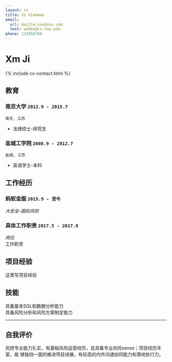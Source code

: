 ```yaml
---
layout: cv
title: Ji Xiaoman
email:
  url: mailto:xxx@xxx.com
  text: woden@cs.cmu.edu
phone: 123456789
---
```


# Xm **Ji**

<!--
include contact information from the front matter
Supported arguments:
    - homepage: url, text
    - phone
    - email
-->

{% include cv-contact.html %}

## 教育

### **南京大学** `2012.9 - 2015.7`

```
南京, 江苏
```

- 法律硕士-研究生

### **盐城工学院** `2008.9 - 2012.7`

```
盐城, 江苏
```

- 英语学士-本科


## 工作经历

### **蚂蚁金服** `2015.9 - 至今`

_大安全-国际风险_<br>

### **具体工作职责** `2017.5 - 2017.8`

_岗位_<br>
工作职责<br/>


## 项目经验

这里写项目经验<br/>

## 技能

具备基本SQL和数据分析能力<br/>
具备风险分析和风险方案制定能力<br/>

---

## 自我评价

风控专业能力扎实，有基础风险运营经历，且具备专业风险sense；项目经历丰富，能
够独挡一面的推进项目进展，有较高的内外沟通协同能力和落地执行力。<br/>

<!-- ### Footer

Last updated: May 2013 -->
